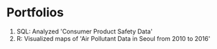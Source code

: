 # Portfolios

1. SQL: Analyzed 'Consumer Product Safety Data'
2. R: Visualized maps of 'Air Pollutant Data in Seoul from 2010 to 2016'
